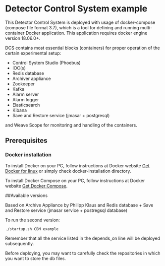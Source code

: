 # Detector Control System example 
This Detector Control System is deployed with usage of docker-compose (compose file format 3.7), which is a tool for defining and running multi-container Docker application. This application requires docker engine version 18.06.0+. 

DCS contains most essential blocks (containers) for proper operation of the certain experimental setup:

* Control System Studio (Phoebus)
* IOC(s)
* Redis database
* Archiver appliance
* Zookeeper
* Kafka
* Alarm server
* Alarm logger
* Elasticsearch 
* Kibana
* Save and Restore service (jmasar + postgresql)

and Weave Scope for monitoring and handling of the containers.


## Prerequisites 

### Docker installation

To install Docker on your PC, follow instructions at Docker website [Get Docker for linux](https://docs.docker.com/install/linux/docker-ce/debian/) or simply check docker-installation directory.  

To install Docker Compose on your PC, follow instructions at Docker website [Get Docker Compose](https://docs.docker.com/compose/install/).

##Available versions

Based on Archive Appliance by Philipp Klaus and Redis database + Save and Restore service (jmasar service + postregsql database)

To run the second version:
```
./startup.sh CBM example 
```
Remember that all the service listed in the depends_on line will be deployed subsequently. 

Before deploying, you may want to carefully check the repositories in which you want to store the db files. 



